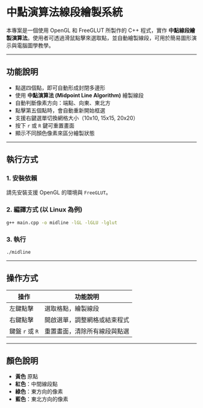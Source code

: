 
# 中點演算法線段繪製系統

本專案是一個使用 OpenGL 和 FreeGLUT 所製作的 C++ 程式，實作 **中點線段繪製演算法**。使用者可透過滑鼠點擊來選取點，並自動繪製線段，可用於簡易圖形演示與電腦圖學教學。

---

## 功能說明

- 點選四個點，即可自動形成封閉多邊形
- 使用 **中點演算法 (Midpoint Line Algorithm)** 繪製線段
- 自動判斷像素方向：端點、向東、東北方
- 點擊第五個點時，會自動重新開始框選
- 支援右鍵選單切換網格大小（10x10, 15x15, 20x20）
- 按下 `r` 或 `R` 鍵可重置畫面
- 顯示不同顏色像素來區分繪製狀態

---

## 執行方式

### 1. 安裝依賴
請先安裝支援 OpenGL 的環境與 `FreeGLUT`。

### 2. 編譯方式 (以 Linux 為例)

```bash
g++ main.cpp -o midline -lGL -lGLU -lglut
```

### 3. 執行

```bash
./midline
```

---

## 操作方式

| 操作            | 功能說明                         |
|-----------------|----------------------------------|
| 左鍵點擊        | 選取格點，繪製線段               |
| 右鍵點擊        | 開啟選單，調整網格或結束程式     |
| 鍵盤 `r` 或 `R` | 重置畫面，清除所有線段與點選     |

---

## 顏色說明

- **黃色** 原點
- **紅色**：中間線段點
- **綠色**：東方向的像素
- **藍色**：東北方向的像素